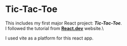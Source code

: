 # Tic-Tac-Toe

This includes my first major React project: ***Tic-Tac-Toe***.\
I followed the tutorial from [**React.dev**](https://react.dev/learn/tutorial-tic-tac-toe) website.\


I used vite as a platform for this react app.